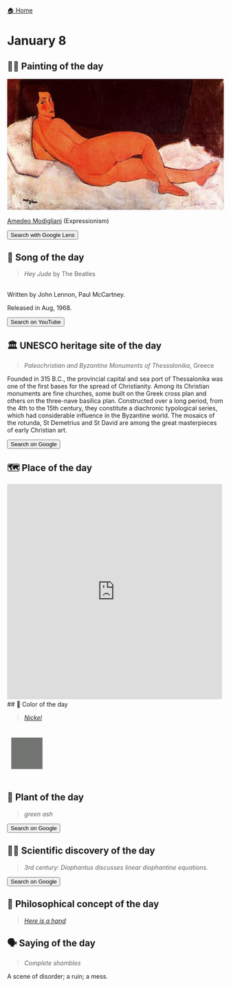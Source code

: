 
[🏠 Home](../../index.md)

# January 8

## 🧑‍🎨 Painting of the day

<img width="600" src="../img/Amedeo_Modigliani_5.jpg">

[Amedeo Modigliani](http://en.wikipedia.org/wiki/Amedeo_Modigliani) (Expressionism)

<button class="btn btn-success"
onclick=" window.open('https://lens.google.com/uploadbyurl?url=https://iretes.github.io/one-a-day/data/img/Amedeo_Modigliani_5.jpg','_blank')">
Search with Google Lens
</button>

## 🎼 Song of the day

> *Hey Jude*
by The Beatles

<br />Written by John Lennon, Paul McCartney.

Released in Aug, 1968.

<button class="btn btn-success"
onclick=" window.open('http://www.youtube.com/search?q=Hey Jude by The Beatles','_blank')">
Search on YouTube
</button>

## 🏛️ UNESCO heritage site of the day

> *Paleochristian and Byzantine Monuments of Thessalonika*, Greece

<p>Founded in 315 B.C., the provincial capital and sea port of Thessalonika was one of the first bases for the spread of Christianity. Among its Christian monuments are fine churches, some built on the Greek cross plan and others on the three-nave basilica plan. Constructed over a long period, from the 4th to the 15th century, they constitute a diachronic typological series, which had considerable influence in the Byzantine world. The mosaics of the rotunda, St Demetrius and St David are among the great masterpieces of early Christian art.</p>

<button class="btn btn-success"
onclick=" window.open('http://www.google.com/search?q=Paleochristian and Byzantine Monuments of Thessalonika','_blank')">
Search on Google
</button>

## 🗺️ Place of the day

<iframe
src="https://www.mapcrunch.com"
name="mapcrunch"
width="500"
height="500"
allowTransparency="true"
scrolling="no"
frameborder="0"
>
</iframe>
## 🎨 Color of the day

> *[Nickel](https://en.wikipedia.org/wiki/Shades_of_gray#Nickel)*

<div style="color:#727472; font-size: 100px;">&#9632;</div>

## 🌿 Plant of the day

> *green ash*

<button class="btn btn-success"
onclick=" window.open('http://www.google.com/search?q=green ash','_blank')">
Search on Google
</button>

## 🧑‍🔬 Scientific discovery of the day

> *3rd century: Diophantus discusses linear diophantine equations.*

<button class="btn btn-success"
onclick=" window.open('http://www.google.com/search?q=3rd century: Diophantus discusses linear diophantine equations.','_blank')">
Search on Google
</button>

## 💭 Philosophical concept of the day

> *[Here is a hand](https://en.wikipedia.org/wiki/Here_is_a_hand)*

## 🗣️ Saying of the day

> *Complete shambles*

A scene of disorder; a ruin; a mess. 
